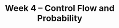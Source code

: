 ---
title: Week 4 – Control Flow and Probability
weekNumber: 4
days:
    - date: 2025-4-21
      events: 
        - name: LEC 10
          type: lecture
          title: Conditional Statements and Iteration
          url: http://datahub.ucsd.edu/user-redirect/git-sync?repo=https://github.com/dsc-courses/dsc10-2025-sp&subPath=lectures/lec10/lec10.ipynb
          html: resources/lectures/lec10/lec10.html
          podcast:
          readings:
            - name: CIT 9.0-9.2
              url: https://inferentialthinking.com/chapters/09/Randomness.html
          keywords: in, not, and, or, if, else, elif, for-loops, np.append, accumulator pattern
        - name: DISC 4
          type: disc
          title: Functions, DataFrames, and Control Flow
          url: https://practice.dsc10.com/disc04/index.html
        - name: HW 2
          type: hw
          title: DataFrames, Data Visualization, and Functions
          url: http://datahub.ucsd.edu/user-redirect/git-sync?repo=https://github.com/dsc-courses/dsc10-2025-sp&subPath=homeworks/hw2/hw2.ipynb
    - date: 2025-4-23
      events: 
        - name: LEC 11
          type: lecture
          title: Probability
          url: 
          html: resources/lectures/lec11/lec11.pdf
          9am: resources/lectures/lec11/lec11_9am.pdf
          11am: resources/lectures/lec11/lec11_11am.pdf
          podcast:
          readings:
            - name: CIT 9.5
              url: https://inferentialthinking.com/chapters/09/5/Finding_Probabilities.html
          keywords: event, conditional prob., multiplication and addition rules, independence
        - name: QUIZ 2
          type: quiz
          title: Quiz 2 covers Lectures 6-9
    - date: 2025-4-24
      events:
        - name: LAB 3
          type: lab
          title: DataFrames, Control Flow, and Probability
          url: http://datahub.ucsd.edu/user-redirect/git-sync?repo=https://github.com/dsc-courses/dsc10-2025-sp&subPath=labs/lab3/lab3.ipynb
    - date: 2025-4-25
      events: 
        - name: LEC 12
          type: lecture
          title: Simulation
          url: http://datahub.ucsd.edu/user-redirect/git-sync?repo=https://github.com/dsc-courses/dsc10-2025-sp&subPath=lectures/lec12/lec12.ipynb
          html: resources/lectures/lec12/lec12.html
          podcast:
          readings:
            - name: CIT 9.3-9.4
              url: https://inferentialthinking.com/chapters/09/3/Simulation.html
          keywords: np.random.choice, replacement, np.count_nonzero, coin flipping, Monty Hall
---